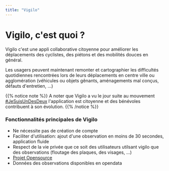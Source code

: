 ```yaml
---
title: "Vigilo"
---
```


# Vigilo, c'est quoi ?

Vigilo c'est une appli collaborative citoyenne pour améliorer les déplacements des cyclistes, des
piétons et des mobilités douces en général.

Les usagers peuvent maintenant remonter et cartographier les difficultés quotidiennes
rencontrées lors de leurs déplacements en centre ville ou agglomération (véhicules ou objets gênants,
aménagements mal conçus, défauts d'entretien, …)

{{% notice note %}}
A noter que Vigilo a vu le jour suite au mouvement [#JeSuisUnDesDeux](http://www.jesuisundesdeux.org/portfolio/articles-de-presses/) l'application est citoyenne et des bénévoles contribuent à son évolution.
{{% /notice %}}


### Fonctionnalités principales de Vigilo

* Ne nécessite pas de création de compte
* Faciliter d'utilisation: ajout d'une observation en moins de 30 secondes, application fluide
* Respect de la vie privée que ce soit des  utilisateurs utilsant vigilo que des observations (floutage des plaques, des visages, ...)
* [Projet Opensource](https://github.com/jesuisundesdeux)
* Données des observations disponibles en opendata
